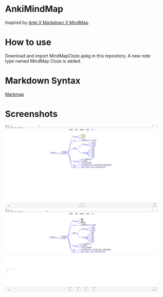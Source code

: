 # AnkiMindMap

Inspired by [Anki X Markdown X MindMap](https://ankiweb.net/shared/info/728482867).

# How to use

Download and import MindMapCloze.apkg in this repository. A new note type named MindMap Cloze is added.

# Markdown Syntax

[Markmap](https://markmap.js.org/repl)

# Screenshots

![Cloze Front](https://github.com/ntwo1980/AnkiMindMap/blob/main/Cloze%20Front.png?raw=true)
![Cloze Back](https://github.com/ntwo1980/AnkiMindMap/blob/main/Cloze%20Back.png?raw=true)
